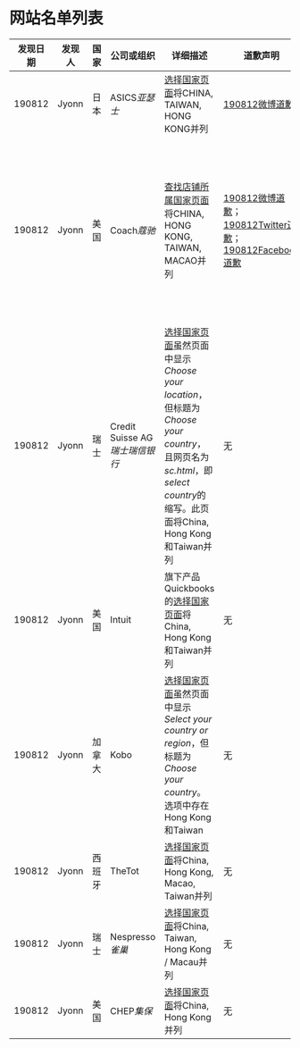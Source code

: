 # 网站名单列表

|发现日期|发现人|国家|公司或组织|详细描述|道歉声明|整改信息|
|---|---|---|---|---|---|---|
|190812|Jyonn|日本|ASICS*亚瑟士*|[选择国家页面](https://www.asics.com/us/en-us/country-selector)将CHINA, TAIWAN, HONG KONG并列|[190812微博道歉](https://weibo.com/3142267722/I1RJJ2ZXF)|无|
|190812|Jyonn|美国|Coach*蔻驰*|[查找店铺所属国家页面](https://www.coach.com/stores)将CHINA, HONG KONG, TAIWAN, MACAO并列|[190812微博道歉](https://weibo.com/1916986680/I1RB0fDvT)；[190812Twitter道歉](https://twitter.com/Coach/status/1160767914951225344?s=20)；[190812Facebook道歉](https://www.facebook.com/coach/posts/10156968864086693&width=500)|**已整改**。页面中*FIND BY COUNTRY*改为**FIND BY COUNTRY OR TERRITORY**，并在*HONG KONG*和*MACAO*后面加上**SAR OF CHINA**，在*TAIWAN*后面加上**CHINA**|
|190812|Jyonn|瑞士|Credit Suisse AG*瑞士瑞信银行*|[选择国家页面](https://www.credit-suisse.com/global/sc.html)虽然页面中显示*Choose your location*，但标题为*Choose your country*，且网页名为*sc.html*，即*select country*的缩写。此页面将China, Hong Kong和Taiwan并列|无|无|
|190812|Jyonn|美国|Intuit|旗下产品Quickbooks的[选择国家页面](https://quickbooks.intuit.com/choose-country/)将China, Hong Kong和Taiwan并列|无|无|
|190812|Jyonn|加拿大|Kobo|[选择国家页面](https://www.kobo.com/us/en/choose-your-country)虽然页面中显示*Select your country or region*，但标题为*Choose your country*。选项中存在Hong Kong和Taiwan|无|无|
|190812|Jyonn|西班牙|TheTot|[选择国家页面](https://www.thetot.com/choose-your-country/)将China, Hong Kong, Macao, Taiwan并列|无|无|
|190812|Jyonn|瑞士|Nespresso*雀巢*|[选择国家页面](https://www.nespresso.com/au/en/country)将China, Taiwan, Hong Kong / Macau并列|无|无|
|190812|Jyonn|美国|CHEP*集保*|[选择国家页面](https://www.chep.com/location-gate)将China, Hong Kong并列|无|无|